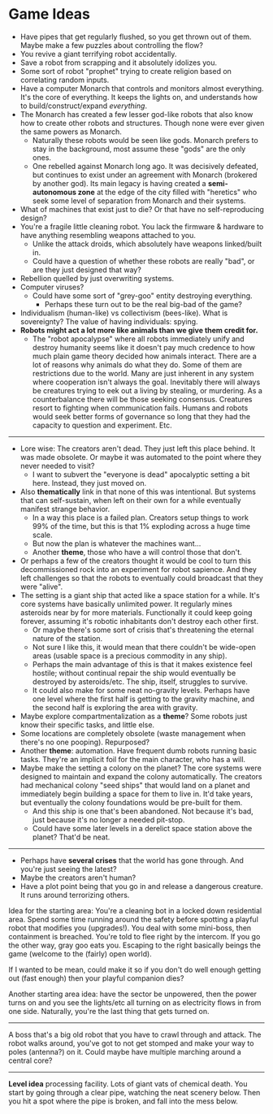 # Game Ideas #

* Have pipes that get regularly flushed, so you get thrown out of them. Maybe make a few puzzles about controlling the flow?
* You revive a giant terrifying robot accidentally.
* Save a robot from scrapping and it absolutely idolizes you.
* Some sort of robot "prophet" trying to create religion based on correlating random inputs.
* Have a computer Monarch that controls and monitors almost everything. It's the core of everything. It keeps the lights on, and understands how to build/construct/expand _everything_.
* The Monarch has created a few lesser god-like robots that also know how to create other robots and structures. Though none were ever given the same powers as Monarch.
	* Naturally these robots would be seen like gods. Monarch prefers to stay in the background, most assume these "gods" are the only ones.
	* One rebelled against Monarch long ago. It was decisively defeated, but continues to exist under an agreement with Monarch (brokered by another god). Its main legacy is having created a **semi-autonomous zone** at the edge of the city filled with "heretics" who seek some level of separation from Monarch and their systems.
* What of machines that exist just to die? Or that have no self-reproducing design?
* You're a fragile little cleaning robot. You lack the firmware & hardware to have anything resembling weapons attached to you.
	* Unlike the attack droids, which absolutely have weapons linked/built in.
	* Could have a question of whether these robots are really "bad", or are they just designed that way?
* Rebellion quelled by just overwriting systems.
* Computer viruses?
	* Could have some sort of "grey-goo" entity destroying everything.
		* Perhaps these turn out to be the real big-bad of the game?
* Individualism (human-like) vs collectivism (bees-like). What is sovereignty? The value of having individuals: spying.
* **Robots might act a lot more like animals than we give them credit for.**
	* The "robot apocalypse" where all robots immediately unify and destroy humanity seems like it doesn't pay much credence to how much plain game theory decided how animals interact. There are a lot of reasons why animals do what they do. Some of them are restrictions due to the world. Many are just inherent in any system where cooperation isn't always the goal. Inevitably there will always be creatures trying to eek out a living by stealing, or murdering. As a counterbalance there will be those seeking consensus. Creatures resort to fighting when communication fails. Humans and robots would seek better forms of governance so long that they had the capacity to question and experiment. Etc.
---
* Lore wise: The creators aren't dead. They just left this place behind. It was made obsolete. Or maybe it was automated to the point where they never needed to visit?
	* I want to subvert the "everyone is dead" apocalyptic setting a bit here. Instead, they just moved on.
* Also **thematically** link in that none of this was intentional. But systems that can self-sustain, when left on their own for a while eventually manifest strange behavior.
	* In a way this place is a failed plan. Creators setup things to work 99% of the time, but this is that 1% exploding across a huge time scale.
	* But now the plan is whatever the machines want...
	* Another **theme**, those who have a will control those that don't.
* Or perhaps a few of the creators thought it would be cool to turn this decommissioned rock into an experiment for robot sapience. And they left challenges so that the robots to eventually could broadcast that they were "alive".
* The setting is a giant ship that acted like a space station for a while. It's core systems have basically unlimited power. It regularly mines asteroids near by for more materials. Functionally it could keep going forever, assuming it's robotic inhabitants don't destroy each other first.
	* Or maybe there's some sort of crisis that's threatening the eternal nature of the station.
	* Not sure I like this, it would mean that there couldn't be wide-open areas (usable space is a precious commodity in any ship).
	* Perhaps the main advantage of this is that it makes existence feel hostile; without continual repair the ship would eventually be destroyed by asteroids/etc. The ship, itself, struggles to survive.
	* It could also make for some neat no-gravity levels. Perhaps have one level where the first half is getting to the gravity machine, and the second half is exploring the area with gravity.
* Maybe explore compartmentalization as a **theme**? Some robots just know their specific tasks, and little else.
* Some locations are completely obsolete (waste management when there's no one pooping). Repurposed?
* Another **theme**: automation. Have frequent dumb robots running basic tasks. They're an implicit foil for the main character, who has a will.
* Maybe make the setting a colony on the planet? The core systems were designed to maintain and expand the colony automatically. The creators had mechanical colony "seed ships" that would land on a planet and immediately begin building a space for them to live in. It'd take years, but eventually the colony foundations would be pre-built for them.
	* And this ship is one that's been abandoned. Not because it's bad, just because it's no longer a needed pit-stop.
	* Could have some later levels in a derelict space station above the planet? That'd be neat.
---
* Perhaps have **several crises** that the world has gone through. And you're just seeing the latest?
* Maybe the creators aren't human?
* Have a plot point being that you go in and release a dangerous creature. It runs around terrorizing others.


Idea for the starting area: You're a cleaning bot in a locked down residential area. Spend some time running around the safety before spotting a playful robot that modifies you (upgrades!). You deal with some mini-boss, then containment is breached. You're told to flee right by the intercom. If you go the other way, gray goo eats you. Escaping to the right basically beings the game (welcome to the (fairly) open world).

If I wanted to be mean, could make it so if you don't do well enough getting out (fast enough) then your playful companion dies?

Another starting area idea: have the sector be unpowered, then the power turns on and you see the lights/etc all turning on as electricity flows in from one side. Naturally, you're the last thing that gets turned on.

---

A boss that's a big old robot that you have to crawl through and attack. The robot walks around, you've got to not get stomped and make your way to poles (antenna?) on it. Could maybe have multiple marching around a central core?

---

**Level idea** processing facility. Lots of giant vats of chemical death. You start by going through a clear pipe, watching the neat scenery below. Then you hit a spot where the pipe is broken, and fall into the mess below.
